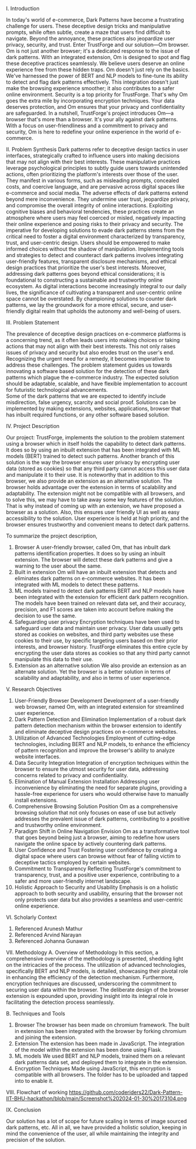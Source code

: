 I. Introduction 


In today's world of e-commerce, Dark Patterns have become a frustrating challenge for users. These deceptive design tricks and manipulative prompts, while often subtle, create a maze that users find difficult to navigate. Beyond the annoyance, these practices also jeopardize user privacy, security, and trust.
Enter TrustForge and our solution—Om browser. Om is not just another browser; it's a dedicated response to the issue of dark patterns. With an integrated extension, Om is designed to spot and flag these deceptive practices seamlessly. We believe users deserve an online experience free from these hidden traps.
Om doesn't just rely on the basics. We've harnessed the power of BERT and NLP models to fine-tune its ability to detect and flag dark patterns effectively. This integration doesn't just make the browsing experience smoother; it also contributes to a safer online environment.
Security is a top priority for TrustForge. That's why Om goes the extra mile by incorporating encryption techniques. Your data deserves protection, and Om ensures that your privacy and confidentiality are safeguarded.
In a nutshell, TrustForge's project introduces Om—a browser that's more than a browser. It's your ally against dark patterns. With a focus on user-friendliness and a commitment to privacy and security, Om is here to redefine your online experience in the world of e-commerce.


II. Problem Synthesis
Dark patterns refer to deceptive design tactics in user interfaces, strategically crafted to influence users into making decisions that may not align with their best interests. These manipulative practices leverage psychological principles to subtly guide users towards unintended actions, often prioritizing the platform's interests over those of the user. They manifest in various forms, such as misleading prompts, concealed costs, and coercive language, and are pervasive across digital spaces like e-commerce and social media.
The adverse effects of dark patterns extend beyond mere inconvenience. They undermine user trust, jeopardize privacy, and compromise the overall integrity of online interactions. Exploiting cognitive biases and behavioral tendencies, these practices create an atmosphere where users may feel coerced or misled, negatively impacting their online experience and posing risks to their privacy and security.
The imperative for developing solutions to evade dark patterns stems from the critical need to foster a digital environment characterized by transparency, trust, and user-centric design. Users should be empowered to make informed choices without the shadow of manipulation. Implementing tools and strategies to detect and counteract dark patterns involves integrating user-friendly features, transparent disclosure mechanisms, and ethical design practices that prioritize the user's best interests.
Moreover, addressing dark patterns goes beyond ethical considerations; it is foundational to constructing a sustainable and trustworthy online ecosystem. As digital interactions become increasingly integral to our daily lives, the significance of cultivating a transparent and user-centric online space cannot be overstated. By championing solutions to counter dark patterns, we lay the groundwork for a more ethical, secure, and user-friendly digital realm that upholds the autonomy and well-being of users.

III. Problem Statement

The prevalence of deceptive design practices on e-commerce platforms is a concerning trend, as it often leads users into making choices or taking actions that may not align with their best interests. This not only raises issues of privacy and security but also erodes trust on the user's end. Recognizing the urgent need for a remedy, it becomes imperative to address these challenges.
The problem statement guides us towards innovating a software based solution for the detection of these dark patterns which plague the e-commerce industry. The expected solution should be adaptable, scalable, and have flexible implementation to account for futuristic technological advancements.  
Some of the dark patterns that we are expected to identify include misdirection, false urgency, scarcity and social proof. Solutions can be implemented by making extensions, websites, applications, browser that has inbuilt required functions, or any other software based solution. 

IV. Project Description

Our project: TrustForge, implements the solution to the problem statement using a browser which in itself holds the capability to detect dark patterns. It does so by using an inbuilt extension that has been integrated with ML models (BERT) trained to detect such patterns. Another branch of this solution is the way the browser ensures user privacy by encrypting user data (stored as cookies) so that any third party cannot access this user data and manipulate it to their use. 
It is noteworthy that in addition to this browser, we also provide an extension as an alternative solution. The browser holds advantage over the extension in terms of scalability and adaptability. The extension might not be compatible with all browsers, and to solve this, we may have to take away some key features of the solution. 
That is why instead of coming up with an extension, we have proposed a browser as a solution. 
Also, this ensures user friendly UI as well as easy accessibility to the solution. User experience is held at high priority, and the browser ensures trustworthy and convenient means to detect dark patterns. 

To summarize the project description, 

1.	Browser 
A  user-friendly browser, called Om, that has inbuilt dark patterns identification properties. It does so by using an inbuilt extension. The browser will detect these dark patterns and give a warning to the user about the same. 
2.	Built in extension
Om will have an inbuilt extension that detects and eliminates dark patterns on e-commerce websites. It has been integrated with ML models to detect these patterns. 
3.	ML models trained to detect dark patterns 
BERT and NLP models have been integrated with the extension for efficient dark pattern recognition. The models have been trained on relevant data set, and their accuracy, precision, and F1 scores are taken into account before making the decision to use the same. 
4.	Safeguarding user privacy 
Encryption techniques have been used to safeguard user data and maintain user privacy. User data usually gets stored as cookies on websites, and third party websites use these cookies to their use, by specific targeting users based on their prior interests, and browser history. TrustForge eliminates this entire cycle by encrypting the user data stores as cookies so that any third party cannot manipulate this data to their use. 
5.	Extension as an alternative solution 
We also provide an extension as an alternate solution. Yet the browser is a better solution in terms of scalability and adaptability, and also in terms of user experience. 



V. Research Objectives
1. User-Friendly Browser Development
Development of  a user-friendly web browser, named Om, with an integrated extension for streamlined user experience.
2. Dark Pattern Detection and Elimination
Implementation of  a robust dark pattern detection mechanism within the browser extension to identify and eliminate deceptive design practices on e-commerce websites.
3. Utilization of Advanced Technologies
Employment of cutting-edge technologies, including BERT and NLP models, to enhance the efficiency of pattern recognition and improve the browser's ability to analyze website interfaces.
4. Data Security Integration
Integration of encryption techniques within the browser to ensure the utmost security for user data, addressing concerns related to privacy and confidentiality.
5. Elimination of Manual Extension Installation
Addressing user inconvenience by eliminating the need for separate plugins, providing a hassle-free experience for users who would otherwise have to manually install extensions.
6. Comprehensive Browsing Solution
Position Om as a comprehensive browsing solution that not only focuses on ease of use but actively addresses the prevalent issue of dark patterns, contributing to a positive and trustworthy online environment.
7. Paradigm Shift in Online Navigation
Envision Om as a transformative tool that goes beyond being just a browser, aiming to redefine how users navigate the online space by actively countering dark patterns.
8. User Confidence and Trust
Fostering user confidence by creating a digital space where users can browse without fear of falling victim to deceptive tactics employed by certain websites.
9. Commitment to Transparency
Reflecting TrustForge's commitment to transparency, trust, and a positive user experience, contributing to a safer and more user-friendly internet landscape.
10. Holistic Approach to Security and Usability
Emphasis is on a holistic approach to both security and usability, ensuring that the browser not only protects user data but also provides a seamless and user-centric online experience.

VI. Scholarly Context
1.	Referenced Arunesh Mathur
2.	Referenced Arvind Narayan 
3.	Referenced Johanna Gunawan

VII. Methodology
A.	Overview of Methodology 
In this section, a comprehensive overview of the methodology is presented, shedding light on the intricacies of the process. The utilization of advanced technologies, specifically BERT and NLP models, is detailed, showcasing their pivotal role in enhancing the efficiency of the detection mechanism. Furthermore, encryption techniques are discussed, underscoring the commitment to securing user data within the browser. The deliberate design of the browser extension is expounded upon, providing insight into its integral role in facilitating the detection process seamlessly.

B.	Techniques and Tools

1.	Browser
The browser has been made on chromium framework. The built in extension has been integrated with the browser by forking chromium and joining the extension. 
2.	Extension
The extension has been made in JavaScript. The integration of the model within the extension has been done using Flask.
3.	ML models
We used BERT and NLP models, trained them on a relevant dark patterns data set, and deployed them to integrate in the extension. 
4.	Encryption Techniques
Made using JavaScript, this encryption is compatible with all browsers. The folder has to be uploaded and tapped into to enable it. 



VIII. Flowchart of working
https://github.com/coderiders22/Dark-Pattern-IIT-BHU-hackathon/blob/main/Screenshot%202024-01-30%20173104.png
 


IX. Conclusion

Our solution has a lot of scope for future scaling in terms of image sourced dark patterns, etc. 
All in all, we have provided a holistic solution, keeping in mind the convenience of the user, all while maintaining the integrity and precision of the solution. 













